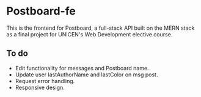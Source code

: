 # Postboard-fe

This is the frontend for Postboard, a full-stack API built on the MERN stack as a final project for UNICEN's Web Development elective course.

## To do

-   Edit functionality for messages and Postboard name.
-   Update user lastAuthorName and lastColor on msg post.
-   Request error handling.
-   Responsive design.
